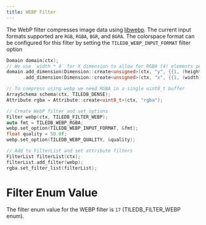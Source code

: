 ```yaml
---
title: WEBP Filter
---
```


The WebP filter compresses image data using [libwebp](https://developers.google.com/speed/webp/docs/api#headers_and_libraries). The current input formats supported are `RGB`, `RGBA`, `BGR`, and `BGRA`. The colorspace format can be configured for this filter by setting the `TILEDB_WEBP_INPUT_FORMAT` filter option


```C++
Domain domain(ctx);
// We use `width * 4` for X dimension to allow for RGBA (4) elements per-pixel 
domain.add_dimension(Dimension::create<unsigned>(ctx, "y", {{1, (height)}}, 100))
      .add_dimension(Dimension::create<unsigned>(ctx, "x", {{1, (width)*4}}, 100));

// To compress using webp we need RGBA in a single uint8_t buffer
ArraySchema schema(ctx, TILEDB_DENSE);
Attribute rgba = Attribute::create<uint8_t>(ctx, "rgba");

// Create WebP filter and set options
Filter webp(ctx, TILEDB_FILTER_WEBP);
auto fmt = TILEDB_WEBP_RGBA;
webp.set_option(TILEDB_WEBP_INPUT_FORMAT, &fmt);
float quality = 50.0f;
webp.set_option(TILEDB_WEBP_QUALITY, &quality);

// Add to FilterList and set attribute filters
FilterList filterList(ctx);
filterList.add_filter(webp);
rgba.set_filter_list(filterList);
```

# Filter Enum Value

The filter enum value for the WEBP filter is `17` (TILEDB_FILTER_WEBP enum).
